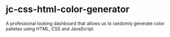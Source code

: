 # jc-css-html-color-generator

A professional looking dashboard that allows us to randomly generate color palletes using HTML, CSS and JavaScript.
